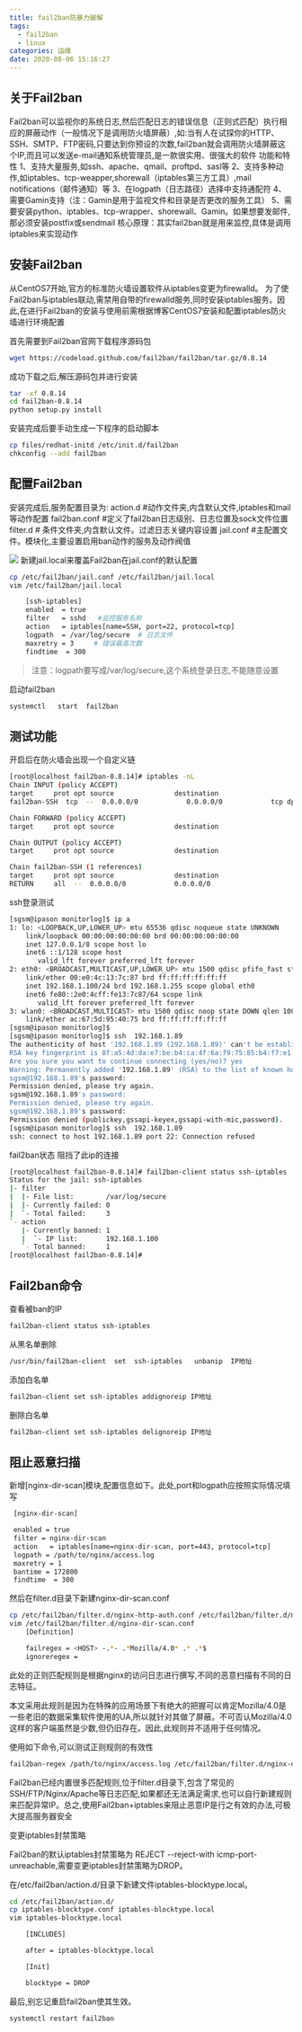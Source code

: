```yaml
---
title: fail2ban防暴力破解
tags:
  - fail2ban
  - linux
categories: 运维
date: 2020-08-06 15:16:27
---
```

## 关于Fail2ban
Fail2ban可以监视你的系统日志,然后匹配日志的错误信息（正则式匹配）执行相应的屏蔽动作（一般情况下是调用防火墙屏蔽）,如:当有人在试探你的HTTP、SSH、SMTP、FTP密码,只要达到你预设的次数,fail2ban就会调用防火墙屏蔽这个IP,而且可以发送e-mail通知系统管理员,是一款很实用、很强大的软件
功能和特性
1、支持大量服务,如ssh、apache、qmail、proftpd、sasl等
2、支持多种动作,如iptables、tcp-weapper,shorewall（iptables第三方工具）,mail notifications（邮件通知）等
3、在logpath（日志路径）选择中支持通配符
4、需要Gamin支持（注：Gamin是用于监视文件和目录是否更改的服务工具）
5、需要安装python、iptables、tcp-wrapper、shorewall、Gamin。如果想要发邮件,那必须安装postfix或sendmail
核心原理：其实fail2ban就是用来监控,具体是调用iptables来实现动作

## 安装Fail2ban
从CentOS7开始,官方的标准防火墙设置软件从iptables变更为firewalld。 为了使Fail2ban与iptables联动,需禁用自带的firewalld服务,同时安装iptables服务。因此,在进行Fail2ban的安装与使用前需根据博客CentOS7安装和配置iptables防火墙进行环境配置

首先需要到Fail2ban官网下载程序源码包
```bash
wget https://codeload.github.com/fail2ban/fail2ban/tar.gz/0.8.14
```
成功下载之后,解压源码包并进行安装
```bash
tar -xf 0.8.14
cd fail2ban-0.8.14
python setup.py install
```
安装完成后要手动生成一下程序的启动脚本
```bash
cp files/redhat-initd /etc/init.d/fail2ban
chkconfig --add fail2ban
```

## 配置Fail2ban
安装完成后,服务配置目录为:
action.d       #动作文件夹,内含默认文件,iptables和mail等动作配置
fail2ban.conf  #定义了fail2ban日志级别、日志位置及sock文件位置
filter.d       # 条件文件夹,内含默认文件。过滤日志关键内容设置
jail.conf      #主配置文件。模块化,主要设置启用ban动作的服务及动作阀值

![](../1.png)
新建jail.local来覆盖Fail2ban在jail.conf的默认配置
```bash
cp /etc/fail2ban/jail.conf /etc/fail2ban/jail.local
vim /etc/fail2ban/jail.local

    [ssh-iptables]
    enabled  = true
    filter   = sshd   #监控服务名称
    action   = iptables[name=SSH, port=22, protocol=tcp]
    logpath  = /var/log/secure  # 日志文件
    maxretry = 3     # 错误最高次数
    findtime  = 300
```
>注意：logpath要写成/var/log/secure,这个系统登录日志,不能随意设置

启动fail2ban
```bash
systemctl   start  fail2ban 
```

## 测试功能
开启后在防火墙会出现一个自定义链
```bash
[root@localhost fail2ban-0.8.14]# iptables -nL
Chain INPUT (policy ACCEPT)
target     prot opt source               destination         
fail2ban-SSH  tcp  --  0.0.0.0/0            0.0.0.0/0            tcp dpt:22

Chain FORWARD (policy ACCEPT)
target     prot opt source               destination         

Chain OUTPUT (policy ACCEPT)
target     prot opt source               destination         

Chain fail2ban-SSH (1 references)
target     prot opt source               destination         
RETURN     all  --  0.0.0.0/0            0.0.0.0/0  
```
ssh登录测试
```bash
[sgsm@ipason monitorlog]$ ip a
1: lo: <LOOPBACK,UP,LOWER_UP> mtu 65536 qdisc noqueue state UNKNOWN 
    link/loopback 00:00:00:00:00:00 brd 00:00:00:00:00:00
    inet 127.0.0.1/8 scope host lo
    inet6 ::1/128 scope host 
       valid_lft forever preferred_lft forever
2: eth0: <BROADCAST,MULTICAST,UP,LOWER_UP> mtu 1500 qdisc pfifo_fast state UP qlen 1000
    link/ether 00:e0:4c:13:7c:87 brd ff:ff:ff:ff:ff:ff
    inet 192.168.1.100/24 brd 192.168.1.255 scope global eth0
    inet6 fe80::2e0:4cff:fe13:7c87/64 scope link 
       valid_lft forever preferred_lft forever
3: wlan0: <BROADCAST,MULTICAST> mtu 1500 qdisc noop state DOWN qlen 1000
    link/ether ac:67:5d:95:40:75 brd ff:ff:ff:ff:ff:ff
[sgsm@ipason monitorlog]$ 
[sgsm@ipason monitorlog]$ ssh  192.168.1.89
The authenticity of host '192.168.1.89 (192.168.1.89)' can't be established.
RSA key fingerprint is 8f:a5:4d:da:e7:be:b4:ca:4f:6a:f9:75:85:b4:f7:e1.
Are you sure you want to continue connecting (yes/no)? yes
Warning: Permanently added '192.168.1.89' (RSA) to the list of known hosts.
sgsm@192.168.1.89's password: 
Permission denied, please try again.
sgsm@192.168.1.89's password: 
Permission denied, please try again.
sgsm@192.168.1.89's password: 
Permission denied (publickey,gssapi-keyex,gssapi-with-mic,password).
[sgsm@ipason monitorlog]$ ssh  192.168.1.89
ssh: connect to host 192.168.1.89 port 22: Connection refused
```
fail2ban状态  阻挡了此ip的连接
```bash
[root@localhost fail2ban-0.8.14]# fail2ban-client status ssh-iptables
Status for the jail: ssh-iptables
|- filter
|  |- File list:        /var/log/secure 
|  |- Currently failed: 0
|  `- Total failed:     3
`- action
   |- Currently banned: 1
   |  `- IP list:       192.168.1.100 
   `- Total banned:     1
[root@localhost fail2ban-0.8.14]# 
```

##  Fail2ban命令
查看被ban的IP
```bash
fail2ban-client status ssh-iptables
```
从黑名单删除
```bash
/usr/bin/fail2ban-client  set  ssh-iptables   unbanip  IP地址
```
添加白名单
```bash
fail2ban-client set ssh-iptables addignoreip IP地址 
```
删除白名单
```bash
fail2ban-client set ssh-iptables delignoreip IP地址
```

## 阻止恶意扫描
新增[nginx-dir-scan]模块,配置信息如下。此处,port和logpath应按照实际情况填写
```bash
 [nginx-dir-scan]

 enabled = true
 filter = nginx-dir-scan
 action   = iptables[name=nginx-dir-scan, port=443, protocol=tcp]
 logpath = /path/to/nginx/access.log
 maxretry = 1
 bantime = 172800
 findtime  = 300
```
然后在filter.d目录下新建nginx-dir-scan.conf
```bash
cp /etc/fail2ban/filter.d/nginx-http-auth.conf /etc/fail2ban/filter.d/nginx-dir-scan.conf
vim /etc/fail2ban/filter.d/nginx-dir-scan.conf
    [Definition]

    failregex = <HOST> -.*- .*Mozilla/4.0* .* .*$
    ignoreregex =
```
此处的正则匹配规则是根据nginx的访问日志进行撰写,不同的恶意扫描有不同的日志特征。

本文采用此规则是因为在特殊的应用场景下有绝大的把握可以肯定Mozilla/4.0是一些老旧的数据采集软件使用的UA,所以就针对其做了屏蔽。不可否认Mozilla/4.0 这样的客户端虽然是少数,但仍旧存在。因此,此规则并不适用于任何情况。

使用如下命令,可以测试正则规则的有效性
```bash
fail2ban-regex /path/to/nginx/access.log /etc/fail2ban/filter.d/nginx-dir-scan.conf
```
Fail2ban已经内置很多匹配规则,位于filter.d目录下,包含了常见的SSH/FTP/Nginx/Apache等日志匹配,如果都还无法满足需求,也可以自行新建规则来匹配异常IP。总之,使用Fail2ban+iptables来阻止恶意IP是行之有效的办法,可极大提高服务器安全

变更iptables封禁策略

Fail2ban的默认iptables封禁策略为 REJECT --reject-with icmp-port-unreachable,需要变更iptables封禁策略为DROP。

在/etc/fail2ban/action.d/目录下新建文件iptables-blocktype.local。
```bash
cd /etc/fail2ban/action.d/
cp iptables-blocktype.conf iptables-blocktype.local
vim iptables-blocktype.local

    [INCLUDES]

    after = iptables-blocktype.local

    [Init]

    blocktype = DROP
```
最后,别忘记重启fail2ban使其生效。
```bash
systemctl restart fail2ban
```